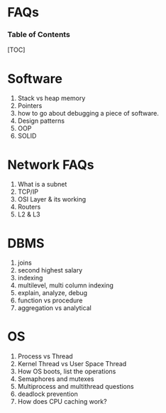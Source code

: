 # FAQs

<h3>Table of Contents</h3>

[TOC]


# Software

1. Stack vs heap memory
1. Pointers
1. how to go about debugging a piece of software.
1. Design patterns
1. OOP
1. SOLID


# Network FAQs

1. What is a subnet
1. TCP/IP 
1. OSI Layer & its working
1. Routers
1. L2 & L3

# DBMS
1. joins
1. second highest salary
1. indexing
1. multilevel, multi column indexing
1. explain, analyze, debug
1. function vs procedure
1. aggregation vs analytical

# OS
1. Process vs Thread
1. Kernel Thread vs User Space Thread
1. How OS boots, list the operations
1. Semaphores and mutexes
1. Multiprocess and multithread questions
1. deadlock prevention
1. How does CPU caching work?
